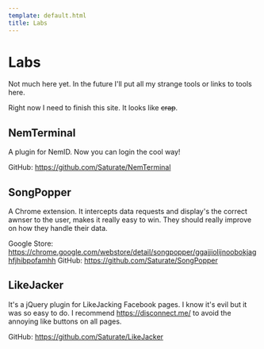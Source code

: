 ```yaml
---
template: default.html
title: Labs
---
```


# Labs

Not much here yet.
In the future I'll put all my strange tools or links to tools here.

Right now I need to finish this site. It looks like ~~crap~~.

## NemTerminal
A plugin for NemID. Now you can login the cool way!

GitHub: https://github.com/Saturate/NemTerminal

## SongPopper
A Chrome extension. It intercepts data requests and display's the correct awnser to the user, makes it really easy to win.
They should really improve on how they handle their data.

Google Store: https://chrome.google.com/webstore/detail/songpopper/ggajjiolijnoobokjaghfjhibpofamhh
GitHub: https://github.com/Saturate/SongPopper

## LikeJacker
It's a jQuery plugin for LikeJacking Facebook pages.
I know it's evil but it was so easy to do.
I recommend https://disconnect.me/ to avoid the annoying like buttons on all pages.

GitHub: https://github.com/Saturate/LikeJacker
